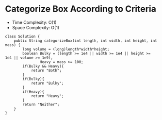 # Categorize Box According to Criteria

- Time Complexity: O(1)
- Space Complexity: O(1)

```
class Solution {
    public String categorizeBox(int length, int width, int height, int mass) {
        long volume = (long)length*width*height;
        boolean Bulky = (length >= 1e4 || width >= 1e4 || height >= 1e4 || volume >= 1e9),
                Heavy = mass >= 100;
        if(Bulky && Heavy){
            return "Both";
        }
        if(Bulky){
            return "Bulky";
        }
        if(Heavy){
            return "Heavy";
        }
        return "Neither";
    }
}
```
